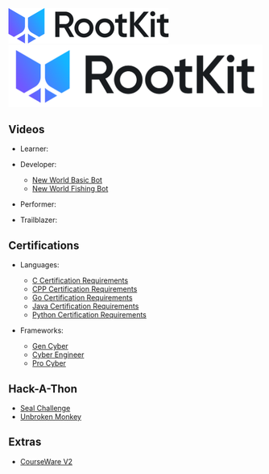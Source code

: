 ![RootKit Logo](IMG/RootKit_Clear.PNG#gh-light-mode-only)
![RootKit Logo](IMG/RootKit_White.PNG#gh-dark-mode-only)

## Videos
- Learner:

- Developer:
    - [New World Basic Bot](https://github.com/RootKit-Org/Basic-New-World-Bot)
    - [New World Fishing Bot](https://github.com/RootKit-Org/Basic-New-World-Fishing-Bot)

- Performer:

- Trailblazer:

## Certifications
- Languages:
    - [C Certification Requirements](https://github.com/RootKit-Org/C-Certification-Requirements)
    - [CPP Certification Requirements](https://github.com/RootKit-Org/CPP-Certification-Requirements)
    - [Go Certification Requirements](https://github.com/RootKit-Org/Go-Certification-Requirements)
    - [Java Certification Requirements](https://github.com/RootKit-Org/Java-Certification-Requirements)
    - [Python Certification Requirements](https://github.com/RootKit-Org/Python-Certification-Requirements)

- Frameworks:
    - [Gen Cyber](https://github.com/RootKit-Org/General_Cyber_Developer_Framework)
    - [Cyber Engineer](https://github.com/RootKit-Org/Cyber_Engineer_Certification_Pipeline)
    - [Pro Cyber](https://github.com/RootKit-Org/Pro_Cyber_Developer_Framework)

## Hack-A-Thon
- [Seal Challenge](https://github.com/RootKit-Org/seal-challenge)
- [Unbroken Monkey](https://github.com/RootKit-Org/UnbrokenMonkey)

## Extras
- [CourseWare V2](https://github.com/RootKit-Org/CoursewareV2)